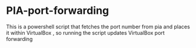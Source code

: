 # PIA-port-forwarding
This is a powershell script that fetches the port number from pia and places it within VirtualBox , so running the script updates VirtualBox port forwarding
